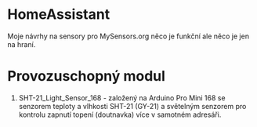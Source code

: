 # HomeAssistant
 Moje návrhy na sensory pro MySensors.org něco je funkční ale něco je jen na hraní. 
 
 
# Provozuschopný modul
1. SHT-21_Light_Sensor_168 - založený na Arduino Pro Mini 168 se senzorem teploty a vlhkosti SHT-21 (GY-21) a světelným senzorem pro kontrolu zapnutí topení (doutnavka) více v samotném adresáři. 
